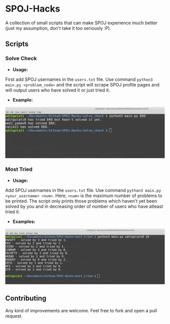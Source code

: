 # SPOJ-Hacks


A collection of small scripts that can make SPOJ experience much better (just my assumption, don't take it too seriously :P).

## Scripts

### Solve Check

+	**Usage:**

First add SPOJ usernames in the `users.txt` file. Use command `python3 main.py <problem_code>` and the script will scrape SPOJ profile pages and will output users who have solved it or just tried it.  

+	**Example:**

<p align="center">
  <img src="https://github.com/Uditgulati/SPOJ-Hacks/blob/master/screenshots/one.jpg" alt="Screenshot"/>
</p>

### Most Tried

+	**Usage:**

Add SPOJ usernames in the `users.txt` file. Use command `python3 main.py <your_username> <num>`. Here, `<num>` is the maximum number of problems to be printed. The script only prints those problems which haven't yet been solved by you and in decreasing order of number of users who have atleast tried it.

+	**Examples:**

<p align="center">
  <img src="https://github.com/Uditgulati/SPOJ-Hacks/blob/master/screenshots/two.jpg" alt="Screenshot"/>
</p>


## Contributing

Any kind of improvements are welcome. Feel free to fork and open a pull request.
